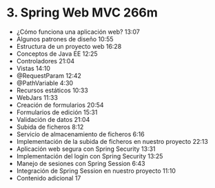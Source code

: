 # 3. Spring Web MVC 266m

* ¿Cómo funciona una aplicación web? 13:07 
* Algunos patrones de diseño 10:55 
* Estructura de un proyecto web 16:28 
* Conceptos de Java EE 12:25 
* Controladores 21:04 
* Vistas 14:10 
* @RequestParam 12:42 
* @PathVariable 4:30 
* Recursos estáticos 10:33 
* WebJars 11:33 
* Creación de formularios 20:54 
* Formularios de edición 15:31 
* Validación de datos 21:04 
* Subida de ficheros 8:12 
* Servicio de almacenamiento de ficheros 6:16 
* Implementación de la subida de ficheros en nuestro proyecto 22:13 
* Aplicación web segura con Spring Security 13:31 
* Implementación del login con Spring Security 13:25 
* Manejo de sesiones con Spring Session 6:43 
* Integración de Spring Session en nuestro proyecto 11:10 
* Contenido adicional 17
